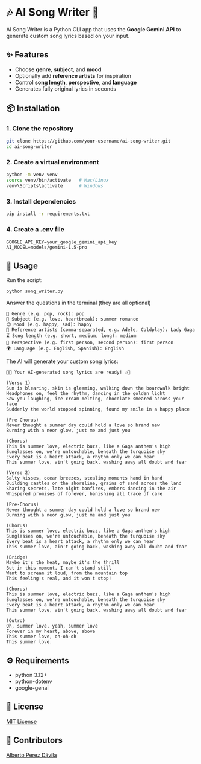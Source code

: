 # 🎶 AI Song Writer 🎤

AI Song Writer is a Python CLI app that uses the **Google Gemini API** to generate custom song lyrics based on your input.

## ✨ Features
- Choose **genre**, **subject**, and **mood**
- Optionally add **reference artists** for inspiration
- Control **song length**, **perspective**, and **language**
- Generates fully original lyrics in seconds

## 📦 Installation

### 1. Clone the repository

```bash
git clone https://github.com/your-username/ai-song-writer.git
cd ai-song-writer
```

### 2. Create a virtual environment

```bash 
python -m venv venv
source venv/bin/activate   # Mac/Linux
venv\Scripts\activate      # Windows
```

### 3. Install dependencies

```bash
pip install -r requirements.txt
```

### 4. Create a .env file

```
GOOGLE_API_KEY=your_google_gemini_api_key
AI_MODEL=models/gemini-1.5-pro
```

## 🚀 Usage

Run the script:

```bash
python song_writer.py
```

Answer the questions in the terminal (they are all optional)

```
🎸 Genre (e.g. pop, rock): pop
📝 Subject (e.g. love, heartbreak): summer romance
😊 Mood (e.g. happy, sad): happy
🎤 Reference artists (comma-separated, e.g. Adele, Coldplay): Lady Gaga
⏳ Song length (e.g. short, medium, long): medium
👀 Perspective (e.g. first person, second person): first person
🌍 Language (e.g. English, Spanish): English
```

The AI will generate your custom song lyrics:

```
🎉✨ Your AI-generated song lyrics are ready! 🎶📝

(Verse 1)
Sun is blearing, skin is gleaming, walking down the boardwalk bright
Headphones on, feel the rhythm, dancing in the golden light
Saw you laughing, ice cream melting, chocolate smeared across your face
Suddenly the world stopped spinning, found my smile in a happy place

(Pre-Chorus)
Never thought a summer day could hold a love so brand new
Burning with a neon glow, just me and just you

(Chorus)
This is summer love, electric buzz, like a Gaga anthem's high
Sunglasses on, we're untouchable, beneath the turquoise sky
Every beat is a heart attack, a rhythm only we can hear
This summer love, ain't going back, washing away all doubt and fear

(Verse 2)
Salty kisses, ocean breezes, stealing moments hand in hand
Building castles on the shoreline, grains of sand across the land
Sharing secrets, late night bonfires, embers dancing in the air
Whispered promises of forever, banishing all trace of care

(Pre-Chorus)
Never thought a summer day could hold a love so brand new
Burning with a neon glow, just me and just you

(Chorus)
This is summer love, electric buzz, like a Gaga anthem's high
Sunglasses on, we're untouchable, beneath the turquoise sky
Every beat is a heart attack, a rhythm only we can hear
This summer love, ain't going back, washing away all doubt and fear

(Bridge)
Maybe it's the heat, maybe it's the thrill
But in this moment, I can't stand still
Want to scream it loud, from the mountain top
This feeling's real, and it won't stop!

(Chorus)
This is summer love, electric buzz, like a Gaga anthem's high
Sunglasses on, we're untouchable, beneath the turquoise sky
Every beat is a heart attack, a rhythm only we can hear
This summer love, ain't going back, washing away all doubt and fear

(Outro)
Oh, summer love, yeah, summer love
Forever in my heart, above, above
This summer love, oh-oh-oh
This summer love.
```

## ⚙️ Requirements

- python 3.12+
- python-dotenv
- google-genai

## 📄 License

[MIT License](LICENSE)

## 👥 Contributors

[Alberto Pérez Dávila](https://github.com/albertopd)
